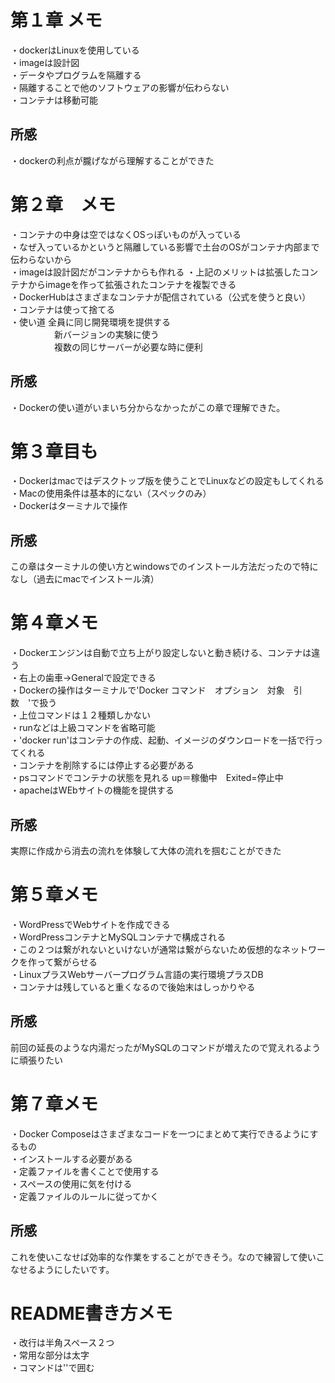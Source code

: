 # 第１章 メモ
・dockerはLinuxを使用している  
・imageは設計図  
・データやプログラムを隔離する  
・隔離することで他のソフトウェアの影響が伝わらない  
・コンテナは移動可能

## 所感
・dockerの利点が朧げながら理解することができた  


# 第２章　メモ
・コンテナの中身は空ではなくOSっぽいものが入っている  
・なぜ入っているかというと隔離している影響で土台のOSがコンテナ内部まで伝わらないから    
・imageは設計図だがコンテナからも作れる 
・上記のメリットは拡張したコンテナからimageを作って拡張されたコンテナを複製できる  
・DockerHubはさまざまなコンテナが配信されている（公式を使うと良い）  
・コンテナは使って捨てる  
・使い道 全員に同じ開発環境を提供する  
　　　　　新バージョンの実験に使う  
　　　　　複数の同じサーバーが必要な時に便利  

## 所感  
・Dockerの使い道がいまいち分からなかったがこの章で理解できた。  


# 第３章目も
・Dockerはmacではデスクトップ版を使うことでLinuxなどの設定もしてくれる    
・Macの使用条件は基本的にない（スペックのみ）  
・Dockerはターミナルで操作  

## 所感
この章はターミナルの使い方とwindowsでのインストール方法だったので特になし（過去にmacでインストール済）  

# 第４章メモ
・Dockerエンジンは自動で立ち上がり設定しないと動き続ける、コンテナは違う  
・右上の歯車→Generalで設定できる   
・Dockerの操作はターミナルで'Docker コマンド　オプション　対象　引数　'で扱う   
・上位コマンドは１２種類しかない   
・runなどは上級コマンドを省略可能   
・'docker run'はコンテナの作成、起動、イメージのダウンロードを一括で行ってくれる   
・コンテナを削除するには停止する必要がある   
・psコマンドでコンテナの状態を見れる up＝稼働中　Exited=停止中   
・apacheはWEbサイトの機能を提供する   

## 所感
実際に作成から消去の流れを体験して大体の流れを掴むことができた


# 第５章メモ
・WordPressでWebサイトを作成できる  
・WordPressコンテナとMySQLコンテナで構成される  
・この２つは繋がれないといけないが通常は繋がらないため仮想的なネットワークを作って繋がらせる  
・LinuxプラスWebサーバープログラム言語の実行環境プラスDB  
・コンテナは残していると重くなるので後始末はしっかりやる  

## 所感
前回の延長のような内湯だったがMySQLのコマンドが増えたので覚えれるように頑張りたい  

# 第７章メモ
・Docker Composeはさまざまなコードを一つにまとめて実行できるようにするもの  
・インストールする必要がある   
・定義ファイルを書くことで使用する   
・スペースの使用に気を付ける   
・定義ファイルのルールに従ってかく   


## 所感
これを使いこなせば効率的な作業をすることができそう。なので練習して使いこなせるようにしたいです。  


# README書き方メモ
・改行は半角スペース２つ   
・常用な部分は太字   
・コマンドは''で囲む   




